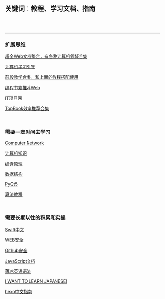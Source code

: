 ## 关键词：教程、学习文档、指南

<br>

<br>

********

### 扩展思维

[超全Web文档整合，有各种计算机领域合集](http://liuxuegang.site/book/Book/technical/#java)  

[计算机学习引导](https://csdiy.wiki)  

[前段教学合集，和上面的教程搭配使用](https://github.com/cucygh/fe-material) 


[编程书籍推荐Web](https://javaguide.cn/books/cs-basics.html#操作系统)  

[IT项目网](https://www.itprojects.cn/hardware)  

[TopBook效率推荐合集](https://mp.weixin.qq.com/s/wnA7NFz3gxb5vtX_m6wykA)  

<br>

### 需要一定时间去学习

[Computer Network](https://lfool.gitbook.io/computer-network/di-yi-zhang-wang-luo-ji-chu-zhi-shi)  

[计算机知识](https://lfool.gitbook.io/compiling-principle/)  

[编译原理](https://lfool.gitbook.io/compiling-principle/)  

[数据结构](https://lfool.gitbook.io/compiling-principle/)  

[PyQt5](https://doc.itprojects.cn/0001.zhishi/python.0008.pyqt5rumen/index.html#/README)  

[算法教程](https://github.com/krahets/hello-algo)  

[]()  

<br>

### 需要长期以往的积累和实操

[Swift中文](https://swiftgg.gitbook.io/swift/swift-jiao-cheng/01_the_basics)  

[WEB安全](https://websec.readthedocs.io/zh/latest/index.html)

[Github安全](https://github.com/findneo/Newbie-Security-List)

[JavaScript文档](https://zh.javascript.info)  

[薄冰英语语法](https://oldwestenglish.github.io/grammar/#/)  

[I WANT TO LEARN JAPANESE!](https://www.tofugu.com/learn-japanese/)  

[hexo中文指南](https://hexo.fluid-dev.com/docs/guide/#关于指南)




